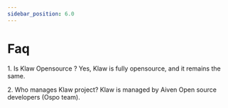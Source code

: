```yaml
---
sidebar_position: 6.0
---
```


# Faq

1\. Is Klaw Opensource ? Yes, Klaw is fully opensource, and it remains
the same.

2\. Who manages Klaw project? Klaw is managed by Aiven Open source
developers (Ospo team).
